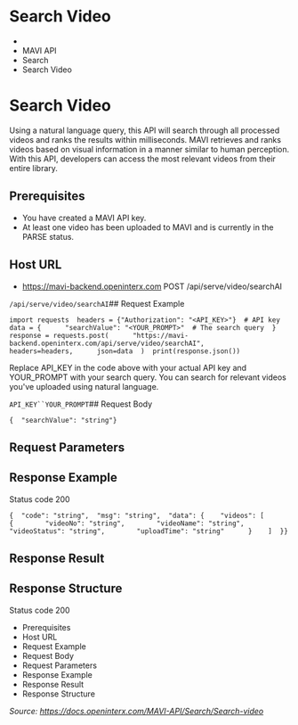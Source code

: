 # Search Video

- 
- MAVI API
- Search
- Search Video
# Search Video

Using a natural language query, this API will search through all processed videos and ranks the results within milliseconds. MAVI retrieves and ranks videos based on visual information in a manner similar to human perception. With this API, developers can access the most relevant videos from their entire library.

## Prerequisites​

- You have created a MAVI API key.
- At least one video has been uploaded to MAVI and is currently in the PARSE status.
## Host URL​

- https://mavi-backend.openinterx.com
POST /api/serve/video/searchAI

`/api/serve/video/searchAI`## Request Example​

```codeBlockLines_e6Vv
import requests  headers = {"Authorization": "<API_KEY>"}  # API key  data = {      "searchValue": "<YOUR_PROMPT>"  # The search query  }  response = requests.post(      "https://mavi-backend.openinterx.com/api/serve/video/searchAI",      headers=headers,      json=data  )  print(response.json())
```

Replace API_KEY in the code above with your actual API key and YOUR_PROMPT with your search query. You can search for relevant videos you've uploaded using natural language.

`API_KEY``YOUR_PROMPT`## Request Body​

```codeBlockLines_e6Vv
{  "searchValue": "string"}
```

## Request Parameters​

## Response Example​

Status code 200

```codeBlockLines_e6Vv
{  "code": "string",  "msg": "string",  "data": {    "videos": [      {        "videoNo": "string",        "videoName": "string",        "videoStatus": "string",        "uploadTime": "string"      }    ]  }}
```

## Response Result​

## Response Structure​

Status code 200

- Prerequisites
- Host URL
- Request Example
- Request Body
- Request Parameters
- Response Example
- Response Result
- Response Structure


*Source: https://docs.openinterx.com/MAVI-API/Search/Search-video*
